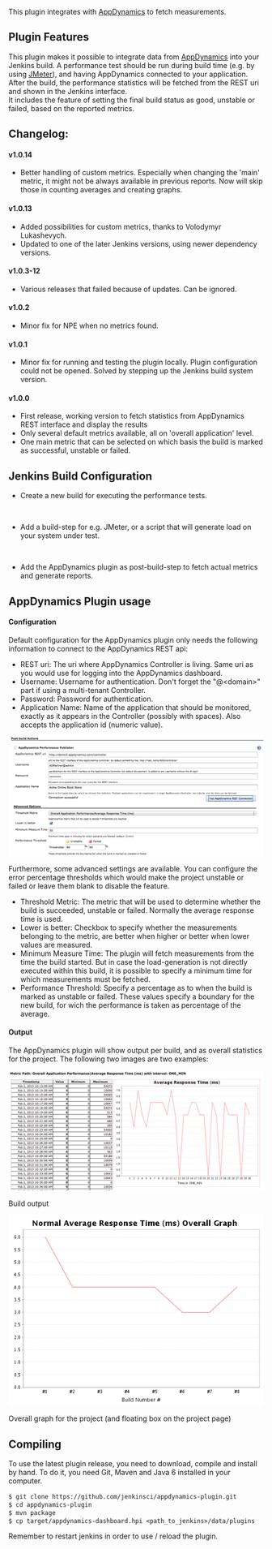 This plugin integrates with [AppDynamics](http://www.appdynamics.com/)
to fetch measurements.

## Plugin Features

This plugin makes it possible to integrate data
from [AppDynamics](http://www.appdynamics.com/) into your Jenkins
build. A performance test should be run during build time (e.g. by
using [JMeter](http://jakarta.apache.org/jmeter/)), and having
AppDynamics connected to your application. After the build,
the performance statistics will be fetched from the REST uri and shown
in the Jenkins interface.  
It includes the feature of setting the final build status as good,
unstable or failed, based on the reported metrics.

## Changelog:

#### v1.0.14

-   Better handling of custom metrics. Especially when changing the
    'main' metric, it might not be always available in previous reports.
    Now will skip those in counting averages and creating graphs.

#### v1.0.13

-   Added possibilities for custom metrics, thanks to Volodymyr
    Lukashevych.
-   Updated to one of the later Jenkins versions, using newer dependency
    versions.

#### v1.0.3-12

-   Various releases that failed because of updates. Can be ignored.

#### v1.0.2

-   Minor fix for NPE when no metrics found.

#### v1.0.1

-   Minor fix for running and testing the plugin locally. Plugin
    configuration could not be opened. Solved by stepping up the Jenkins
    build system version.

#### v1.0.0

-   First release, working version to fetch statistics from AppDynamics
    REST interface and display the results
-   Only several default metrics available, all on 'overall application'
    level.
-   One main metric that can be selected on which basis the build is
    marked as successful, unstable or failed.

## Jenkins Build Configuration

-   Create a new build for executing the performance tests.

&nbsp;

-   Add a build-step for e.g. JMeter, or a script that will generate
    load on your system under test.

&nbsp;

-   Add the AppDynamics plugin as post-build-step to fetch actual
    metrics and generate reports.

## AppDynamics Plugin usage

#### Configuration

Default configuration for the AppDynamics plugin only needs the
following information to connect to the AppDynamics REST api:

-   REST uri: The uri where AppDynamics Controller is living. Same uri
    as you would use for logging into the AppDynamics dashboard.
-   Username: Username for authentication. Don't forget the
    "@\<domain\>" part if using a multi-tenant Controller.
-   Password: Password for authentication.
-   Application Name: Name of the application that should be monitored,
    exactly as it appears in the Controller (possibly with spaces). Also
    accepts the application id (numeric value).

![](docs/images/screen-capture-appdynamics-configuration.png)

Furthermore, some advanced settings are available. You can configure the
error percentage thresholds which would make the project unstable or
failed or leave them blank to disable the feature.

-   Threshold Metric: The metric that will be used to determine whether
    the build is succeeded, unstable or failed. Normally the average
    response time is used.
-   Lower is better: Checkbox to specify whether the measurements
    belonging to the metric, are better when higher or better when lower
    values are measured.
-   Minimum Measure Time: The plugin will fetch measurements from the
    time the build started. But in case the load-generation is not
    directly executed within this build, it is possible to specify a
    minimum time for which measurements must be fetched.
-   Performance Threshold: Specify a percentage as to when the build is
    marked as unstable or failed. These values specify a boundary for
    the new build, for wich the performance is taken as percentage of
    the average.

#### Output

The AppDynamics plugin will show output per build, and as overall
statistics for the project. The following two images are two examples:

![](docs/images/screen-capture-appdynamics-buildresult.png)

Build output

![](docs/images/screen-capture-appdynamics-overall-responsetime.png)

Overall graph for the project (and floating box on the project page)

## Compiling

To use the latest plugin release, you need to download, compile and
install by hand. To do it, you need Git, Maven and Java 6 installed in
your computer.

    $ git clone https://github.com/jenkinsci/appdynamics-plugin.git
    $ cd appdynamics-plugin
    $ mvn package
    $ cp target/appdynamics-dashboard.hpi <path_to_jenkins>/data/plugins

Remember to restart jenkins in order to use / reload the plugin.
